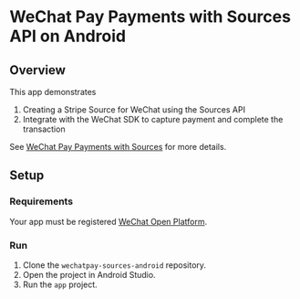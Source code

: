 # WeChat Pay Payments with Sources API on Android

## Overview
This app demonstrates
1. Creating a Stripe Source for WeChat using the Sources API
2. Integrate with the WeChat SDK to capture payment and complete the transaction

See [WeChat Pay Payments with Sources](https://stripe.com/docs/sources/wechat-pay) for more details.

## Setup

### Requirements
Your app must be registered [WeChat Open Platform](https://open.weixin.qq.com/).

### Run
1. Clone the `wechatpay-sources-android` repository.
2. Open the project in Android Studio.
3. Run the `app` project.
